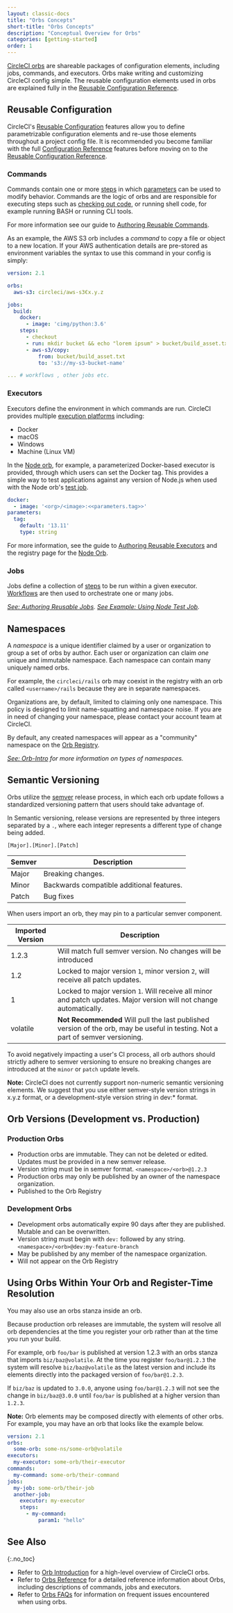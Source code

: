 ```yaml
---
layout: classic-docs
title: "Orbs Concepts"
short-title: "Orbs Concepts"
description: "Conceptual Overview for Orbs"
categories: [getting-started]
order: 1
---
```


[CircleCI orbs](https://circleci.com/orbs/) are shareable packages of configuration elements, including jobs, commands, and executors. Orbs make writing and customizing CircleCI config simple. The reusable configuration elements used in orbs are explained fully in the [Reusable Configuration Reference]({{site.baseurl}}/2.0/reusing-config/).

## Reusable Configuration

CircleCI's [Reusable Configuration]({{site.baseurl}}/2.0/reusing-config/) features allow you to define parametrizable configuration elements and re-use those elements throughout a project config file. It is recommended you become familiar with the full [Configuration Reference]({{site.baseurl}}/2.0/configuration-reference/) features before moving on to the [Reusable Configuration Reference]({{site.baseurl}}/2.0/reusing-config/).

### Commands
Commands contain one or more [steps]() in which [parameters]() can be used to modify behavior. Commands are the logic of orbs and are responsible for executing steps such as [checking out code](https://circleci.com/docs/2.0/configuration-reference/#checkout), or running shell code, for example running BASH or running CLI tools.

For more information see our guide to [Authoring Reusable Commands]({{site.baseurl}}/2.0/reusing-config/#authoring-reusable-commands).

As an example, the AWS S3 orb includes a _command_ to copy a file or object to a new location. If your AWS authentication details are pre-stored as environment variables the syntax to use this command in your config is simply:

```yaml
version: 2.1

orbs:
  aws-s3: circleci/aws-s3€x.y.z

jobs:
  build:
    docker:
      - image: 'cimg/python:3.6'
    steps:
      - checkout
      - run: mkdir bucket && echo "lorem ipsum" > bucket/build_asset.txt
      - aws-s3/copy:
          from: bucket/build_asset.txt
          to: 's3://my-s3-bucket-name'

... # workflows , other jobs etc.
```

### Executors

Executors define the environment in which commands are run. CircleCI provides multiple [execution platforms]({{site.baseurl}}/2.0/configuration-reference/#docker--machine--macos--windows-executor) including:
  - Docker
  - macOS
  - Windows
  - Machine (Linux VM)

In the [Node orb](https://circleci.com/orbs/registry/orb/circleci/node), for example, a parameterized Docker-based executor is provided, through which users can set the Docker tag. This provides a simple way to test applications against any version of Node.js when used with the Node orb's [test job](https://circleci.com/orbs/registry/orb/circleci/node#usage-run_matrix_testing).

```yaml
docker:
  - image: '<org>/<image>:<<parameters.tag>>'
parameters:
  tag:
    default: '13.11'
    type: string
```

For more information, see the guide to [Authoring Reusable Executors]({{site.baseurl}}/2.0/reusing-config/#authoring-reusable-executors) and the registry page for the [Node Orb](https://circleci.com/orbs/registry/orb/circleci/node#executors-default).

### Jobs
Jobs define a collection of [steps](https://circleci.com/docs/2.0/configuration-reference/#steps) to be run within a given executor. [Workflows]() are then used to orchestrate one or many jobs.

_[See: Authoring Reusable Jobs]({{site.baseurl}}/2.0/reusing-config/#authoring-parameterized-jobs)._
_[See Example: Using Node Test Job](https://circleci.com/orbs/registry/orb/circleci/node#usage-run_matrix_testing)._

## Namespaces

A _namespace_ is a unique identifier claimed by a user or organization to group a set of orbs by author. Each user or organization can claim _one_ unique and immutable namespace. Each namespace can contain many uniquely named orbs.

For example, the `circleci/rails` orb may coexist in the registry with an orb called `<username>/rails` because they are in separate namespaces.

Organizations are, by default, limited to claiming only one namespace. This policy is designed to limit name-squatting and namespace noise. If you are in need of changing your namespace, please contact your account team at CircleCI.

By default, any created namespaces will appear as a "community" namespace on the [Orb Registry](https://circleci.com/orbs/registry/).

_[See: Orb-Intro](https://circleci.com/orbs/registry/orb/circleci/node#executors-default) for more information on types of namespaces._

## Semantic Versioning

Orbs utilize the [semver](https://semver.org/) release process, in which each orb update follows a standardized versioning pattern that users should take advantage of.

In Semantic versioning, release versions are represented by three integers separated by a `.`, where each integer represents a different type of change being added.

`[Major].[Minor].[Patch]`

| Semver  | Description |
| ------------- | ------------- |
| Major | Breaking changes.  |
| Minor  | Backwards compatible additional features.  |
| Patch  | Bug fixes |

When users import an orb, they may pin to a particular semver component.

| Imported Version  | Description |
| ------------- | ------------- |
| 1.2.3 | Will match full semver version. No changes will be introduced  |
| 1.2  | Locked to major version `1`, minor version `2`, will receive all patch updates.  |
| 1 | Locked to major version `1`. Will receive all minor and patch updates. Major version will not change automatically.|
| volatile | **Not Recommended** Will pull the last published version of the orb, may be useful in testing. Not a part of semver versioning.|

To avoid negatively impacting a user's CI process, all orb authors should strictly adhere to semver versioning to ensure no breaking changes are introduced at the `minor` or `patch` update levels.


**Note:** CircleCI does not currently support non-numeric semantic versioning elements. We suggest that you use either semver-style version strings in x.y.z format, or a development-style version string in dev:* format.


## Orb Versions (Development vs. Production)

### Production Orbs

  - Production orbs are immutable. They can not be deleted or edited. Updates must be provided in a new semver release.
  - Version string must be in semver format. `<namespace>/<orb>@1.2.3`
  - Production orbs may only be published by an owner of the namespace organization.
  - Published to the Orb Registry

### Development Orbs

 - Development orbs automatically expire 90 days after they are published. Mutable and can be overwritten.
 - Version string must begin with `dev:` followed by any string. `<namespace>/<orb>@dev:my-feature-branch`
 - May be published by any member of the namespace organization.
 - Will not appear on the Orb Registry


## Using Orbs Within Your Orb and Register-Time Resolution

You may also use an orbs stanza inside an orb.

Because production orb releases are immutable, the system will resolve all orb dependencies at the time you register your orb rather than at the time you run your build.

For example, orb `foo/bar` is published at version 1.2.3 with an orbs stanza that imports `biz/baz@volatile`. At the time you register `foo/bar@1.2.3` the system will resolve `biz/baz@volatile` as the latest version and include its elements directly into the packaged version of `foo/bar@1.2.3`.

If `biz/baz` is updated to `3.0.0`, anyone using `foo/bar@1.2.3` will not see the change in `biz/baz@3.0.0` until `foo/bar` is published at a higher version than `1.2.3`.

**Note:** Orb elements may be composed directly with elements of other orbs. For example, you may have an orb that looks like the example below.

```yaml
version: 2.1
orbs:
  some-orb: some-ns/some-orb@volatile
executors:
  my-executor: some-orb/their-executor
commands:
  my-command: some-orb/their-command
jobs:
  my-job: some-orb/their-job
  another-job:
    executor: my-executor
    steps:
      - my-command:
          param1: "hello"
```

## See Also
{:.no_toc}

- Refer to [Orb Introduction]({{site.baseurl}}/2.0/orb-intro/) for a high-level overview of CircleCI orbs.
- Refer to [Orbs Reference]({{site.baseurl}}/2.0/reusing-config/) for a detailed reference information about Orbs, including descriptions of commands, jobs and executors.
- Refer to [Orbs FAQs]({{site.baseurl}}/2.0/orbs-faq/) for information on frequent issues encountered when using orbs.
